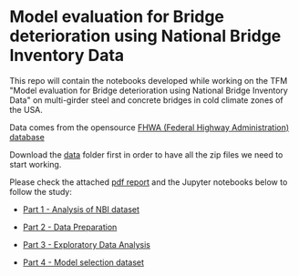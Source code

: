 # Model evaluation for Bridge deterioration using National Bridge Inventory Data


This repo will contain the notebooks developed while working on the TFM "Model evaluation for Bridge deterioration using National Bridge Inventory Data" on multi-girder steel and concrete bridges in cold climate zones of the USA.

Data comes from the opensource [FHWA (Federal Highway Administration) database](https://www.fhwa.dot.gov/bridge/nbi/ascii.cfm)

Download the [data](https://github.com/VegaLaguna/TFM-Bridge-deterioration/tree/master/data) folder first in order to have all the zip files we need to start working.


Please check the attached [pdf report](https://github.com/VegaLaguna/TFM-Bridge-deterioration/blob/master/Model%20evaluation%20for%20Bridge%20deterioration%20using%20NBI.pdf) and the Jupyter notebooks below to follow the study:


* [Part 1 - Analysis of NBI dataset](https://github.com/VegaLaguna/TFM-Bridge-deterioration/blob/master/01-Analysis_ALL18.ipynb)

* [Part 2 - Data Preparation](https://github.com/VegaLaguna/TFM-Bridge-deterioration/blob/master/02-Data_Merge_CLIM.ipynb)

* [Part 3 - Exploratory Data Analysis](https://github.com/VegaLaguna/TFM-Bridge-deterioration/blob/master/03-EDA_CLIM.ipynb)

* [Part 4 - Model selection dataset](https://github.com/VegaLaguna/TFM-Bridge-deterioration/blob/master/04-Model_CLIM.ipynb)



